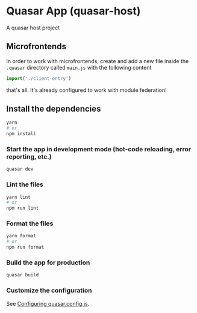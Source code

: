 # Quasar App (quasar-host)

A quasar host project

## Microfrontends

In order to work with microfrontends, create and add a new file inside the ```.quasar``` directory called ```main.js``` with the following content

```js
import('./client-entry')
```

that's all. It's already configured to work with module federation!

## Install the dependencies
```bash
yarn
# or
npm install
```

### Start the app in development mode (hot-code reloading, error reporting, etc.)
```bash
quasar dev
```


### Lint the files
```bash
yarn lint
# or
npm run lint
```


### Format the files
```bash
yarn format
# or
npm run format
```



### Build the app for production
```bash
quasar build
```

### Customize the configuration
See [Configuring quasar.config.js](https://v2.quasar.dev/quasar-cli-webpack/quasar-config-js).
